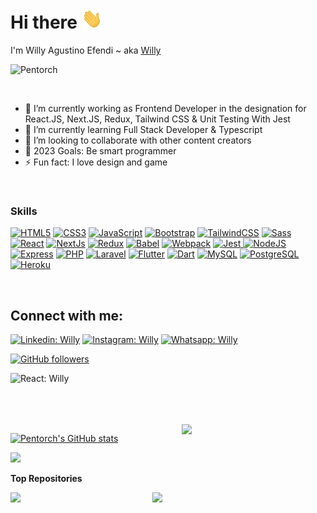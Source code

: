 # Hi there <img src="./icon/Hi.gif" height="32" />

I'm Willy Agustino Efendi ~ aka <a href="https://github.com/Pentorch">Willy</a>

<p align="left"> <img src="https://komarev.com/ghpvc/?username=Pentorch&label=Profile%20views&color=139AE1&style=flat" alt="Pentorch" /> </p>



<br>

- 🔭 I’m currently working as Frontend Developer in the designation for React.JS, Next.JS, Redux, Tailwind CSS & Unit Testing With Jest 
- 🌱 I’m currently learning Full Stack Developer & Typescript
- 👯 I’m looking to collaborate with other content creators
- 🥅 2023 Goals: Be smart programmer
- ⚡ Fun fact: I love design and game

<br>

### Skills

<p align="left">
<a href="https://developer.mozilla.org/en-US/docs/Glossary/HTML5" target="_blank" rel="noreferrer"><img src="https://raw.githubusercontent.com/danielcranney/readme-generator/main/public/icons/skills/html5-colored.svg" width="36" height="36" alt="HTML5" /></a>
<a href="https://www.w3.org/TR/CSS/#css" target="_blank" rel="noreferrer"><img src="https://raw.githubusercontent.com/danielcranney/readme-generator/main/public/icons/skills/css3-colored.svg" width="36" height="36" alt="CSS3" /></a>
<a href="https://developer.mozilla.org/en-US/docs/Web/JavaScript" target="_blank" rel="noreferrer"><img src="https://raw.githubusercontent.com/danielcranney/readme-generator/main/public/icons/skills/javascript-colored.svg" width="36" height="36" alt="JavaScript" /></a>
<a href="https://getbootstrap.com/" target="_blank" rel="noreferrer"><img src="https://raw.githubusercontent.com/danielcranney/readme-generator/main/public/icons/skills/bootstrap-colored.svg" width="36" height="36" alt="Bootstrap" /></a>
<a href="https://tailwindcss.com/" target="_blank" rel="noreferrer"><img src="https://raw.githubusercontent.com/danielcranney/readme-generator/main/public/icons/skills/tailwindcss-colored.svg" width="36" height="36" alt="TailwindCSS" /></a>
<a href="https://sass-lang.com/" target="_blank" rel="noreferrer"><img src="https://raw.githubusercontent.com/danielcranney/readme-generator/main/public/icons/skills/sass-colored.svg" width="36" height="36" alt="Sass" /></a>
<a href="https://reactjs.org/" target="_blank" rel="noreferrer"><img src="https://raw.githubusercontent.com/danielcranney/readme-generator/main/public/icons/skills/react-colored.svg" width="36" height="36" alt="React" /></a>
<a href="https://nextjs.org/docs" target="_blank" rel="noreferrer"><img src="https://raw.githubusercontent.com/danielcranney/readme-generator/main/public/icons/skills/nextjs-colored.svg" width="36" height="36" alt="NextJs" /></a>
<a href="https://redux.js.org/" target="_blank" rel="noreferrer"><img src="https://raw.githubusercontent.com/danielcranney/readme-generator/main/public/icons/skills/redux-colored.svg" width="36" height="36" alt="Redux" /></a>
<a href="https://babeljs.io/" target="_blank" rel="noreferrer"><img src="https://raw.githubusercontent.com/danielcranney/readme-generator/main/public/icons/skills/babel-colored.svg" width="36" height="36" alt="Babel" /></a>
<a href="https://webpack.js.org/" target="_blank" rel="noreferrer"><img src="https://raw.githubusercontent.com/danielcranney/readme-generator/main/public/icons/skills/webpack-colored.svg" width="36" height="36" alt="Webpack" /></a>
<a href="https://jestjs.io/" target="_blank" rel="noreferrer"><img src="https://dzone.com/storage/temp/13130265-jest-logo-png-transparent.png" width="36" height="36" alt="Jest" />
<a href="https://nodejs.org/en/" target="_blank" rel="noreferrer"><img src="https://raw.githubusercontent.com/danielcranney/readme-generator/main/public/icons/skills/nodejs-colored.svg" width="36" height="36" alt="NodeJS" /></a>
<a href="https://expressjs.com/" target="_blank" rel="noreferrer"><img src="https://raw.githubusercontent.com/danielcranney/readme-generator/main/public/icons/skills/express-colored.svg" width="36" height="36" alt="Express" /></a>
<a href="https://www.php.net/" target="_blank" rel="noreferrer"><img src="https://raw.githubusercontent.com/danielcranney/readme-generator/main/public/icons/skills/php-colored.svg" width="36" height="36" alt="PHP" /></a>
<a href="https://laravel.com/" target="_blank" rel="noreferrer"><img src="https://raw.githubusercontent.com/danielcranney/readme-generator/main/public/icons/skills/laravel-colored.svg" width="36" height="36" alt="Laravel" /></a>
<a href="https://flutter.dev/" target="_blank" rel="noreferrer"><img src="https://raw.githubusercontent.com/danielcranney/readme-generator/main/public/icons/skills/flutter-colored.svg" width="36" height="36" alt="Flutter" /></a>
<a href="https://dart.dev/" target="_blank" rel="noreferrer"><img src="https://raw.githubusercontent.com/danielcranney/readme-generator/main/public/icons/skills/dart-colored.svg" width="36" height="36" alt="Dart" /></a>
<a href="https://www.mysql.com/" target="_blank" rel="noreferrer"><img src="https://raw.githubusercontent.com/danielcranney/readme-generator/main/public/icons/skills/mysql-colored.svg" width="36" height="36" alt="MySQL" /></a>
<a href="https://www.postgresql.org/" target="_blank" rel="noreferrer"><img src="https://raw.githubusercontent.com/danielcranney/readme-generator/main/public/icons/skills/postgresql-colored.svg" width="36" height="36" alt="PostgreSQL" /></a>
<a href="https://www.heroku.com/" target="_blank" rel="noreferrer"><img src="https://raw.githubusercontent.com/danielcranney/readme-generator/main/public/icons/skills/heroku-colored.svg" width="36" height="36" alt="Heroku" /></a>
</p>

<br>

## Connect with me:

[![Linkedin: Willy](https://img.shields.io/badge/-Willy%20Agustino%20Efendi-blue?style=flat&logo=Linkedin&logoColor=white)](https://www.linkedin.com/in/willy-agustino-efendi/)
[![Instagram: Willy](https://img.shields.io/badge/-Willy-DD2A7D?style=flat&logo=Instagram&logoColor=white)](https://www.instagram.com/willy_agustino_efendi/)
[![Whatsapp: Willy](https://img.shields.io/badge/+6288271770524-25D366?style=flat&logo=Whatsapp&logoColor=white)](https://wa.me/+6288271770524)

[![GitHub followers](https://img.shields.io/github/followers/Pentorch?label=Follow&style=social)](https://github.com/Pentorch/)

![React: Willy](https://img.shields.io/badge/-ReactJs-61DAFB?logo=react&logoColor=white&link=)


<br>
<br>
<br>

<img align='right' src="https://media.giphy.com/media/QssGEmpkyEOhBCb7e1/giphy.gif?cid=ecf05e47c19133vx7wb7boyeeipf0op5lwjbvs9fk9i8fuqe&rid=giphy.gif&ct=s" width="230"> 



<a href="http://www.github.com/Pentorch"><img src="https://github-readme-stats.vercel.app/api?username=Pentorch&show_icons=true&hide=&count_private=true&title_color=6366f1&text_color=ffffff&icon_color=a855f7&bg_color=000000&hide_border=true&show_icons=true" alt="Pentorch's GitHub stats" /></a>

<a href="http://www.github.com/Pentorch"><img src="https://github-readme-streak-stats.herokuapp.com/?user=Pentorch&stroke=ffffff&background=000000&ring=6366f1&fire=6366f1&currStreakNum=ffffff&currStreakLabel=6366f1&sideNums=ffffff&sideLabels=ffffff&dates=ffffff&hide_border=true" /></a>


<b>Top Repositories</b>

<div width="100%" align="center"><a href="https://github.com/Pentorch/Waysbuck-Client" align="left"><img align="left" width="45%" src="https://github-readme-stats.vercel.app/api/pin/?username=Pentorch&repo=Waysbuck-Client&title_color=6366f1&text_color=ffffff&icon_color=a855f7&bg_color=000000&hide_border=true&locale=en" /></a></div>
<div width="100%" align="center"><a href="https://github.com/Pentorch/YouTube-Clone-Redux-Complate" align="left"><img align="left" width="45%" src="https://github-readme-stats.vercel.app/api/pin/?username=Pentorch&repo=YouTube-Clone-Redux-Complate&title_color=6366f1&text_color=ffffff&icon_color=a855f7&bg_color=000000&hide_border=true&locale=en" /></a></div><br /><br /><br /><br /><br /><br /><br />
